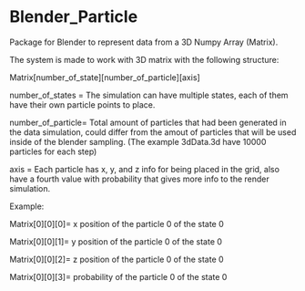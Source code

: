 # Blender_Particle
Package for Blender to represent data from a 3D Numpy Array (Matrix).

The system is made to work with 3D matrix with the following structure:

Matrix[number_of_state][number_of_particle][axis]

number_of_states = The simulation can have multiple states, each of them have their own particle points to place.

number_of_particle= Total amount of particles that had been generated in the data simulation, 
                    could differ from the amout of particles that will be used inside of the blender sampling. 
                    (The example 3dData.3d have 10000 particles for each step)
                    
axis = Each particle has x, y, and z info for being placed in the grid, also have a fourth value with probability that gives more info
      to the render simulation.


Example:

Matrix[0][0][0]= x position of the particle 0 of the state 0

Matrix[0][0][1]= y position of the particle 0 of the state 0

Matrix[0][0][2]= z position of the particle 0 of the state 0

Matrix[0][0][3]= probability of the particle 0 of the state 0
